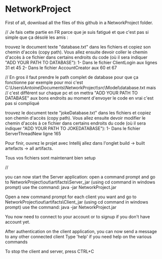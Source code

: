 # NetworkProject
First of all, download all the files of this github in a NetworkProject folder.

// Je fais cette partie en FR parce que je suis fatigué et que c'est pas si simple que ça désolé les amis :

trouvez le document texte "database.txt" dans les fichiers et copiez son chemin d'accès (copy path). Vous allez ensuite devoir coller le chemin d'accès à ce fichier dans certains endroits du code (où il sera indiquer "ADD YOUR PATH TO DATABASE"):
1- Dans le fichier ClientLogin aux lignes 31 et 45
2- Dans le fichier AccountCreator aux 60 et 67

// En gros il faut prendre le path complet de database pour que ça fonctionne par exemple pour moi c'est C:\Users\Antoine\Documents\NetworkProject\src\Model\database.txt mais
// c'est différent sur chaque pc et on mettra "ADD YOUR PATH TO DATABASE" aux bons endroits au moment d'envoyer le code en vrai c'est pas si compliqué

trouvez le document texte "jokeDatabase.txt" dans les fichiers et copiez son chemin d'accès (copy path). Vous allez ensuite devoir modifier le chemin d'accès à ce fichier dans certains endroits du code (où il sera indiquer "ADD YOUR PATH TO JOKEDATABASE"):
1- Dans le fichier ServerThreadNew ligne 165

Pour finir, ouvrez le projet avec Intellij allez dans l'onglet build -> built artefacts -> all artifacts.

Tous vos fichiers sont maintenant bien setup

//

you can now start the Server application: 
open a command prompt and go to NetworkProject\out\artifacts\Server_jar (using cd command in windows prompt)
use the command: 
java -jar NetworkProject.jar

Open a new command prompt for each client you want and go to NetworkProject\out\artifacts\Client_jar (using cd command in windows prompt)
use the command: 
java -jar NetworkProject.jar

You now need to connect to your account or to signup if you don't have account yet.

After authentication on the client application, you can now send a message to any other connected client
Type 'help' if you need help on the various commands

To stop the client and server, press CTRL+C
